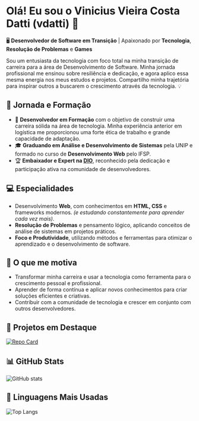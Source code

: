 # Olá! Eu sou o Vinicius Vieira Costa Datti (vdatti) 👋

🖥️ **Desenvolvedor de Software em Transição** | Apaixonado por **Tecnologia**, **Resolução de Problemas** e **Games**

Sou um entusiasta da tecnologia com foco total na minha transição de carreira para a área de Desenvolvimento de Software. Minha jornada profissional me ensinou sobre resiliência e dedicação, e agora aplico essa mesma energia nos meus estudos e projetos. Compartilho minha trajetória para inspirar outros a buscarem o crescimento através da tecnologia. 💡

## 🏢 Jornada e Formação

- 🚀 **Desenvolvedor em Formação** com o objetivo de construir uma carreira sólida na área de tecnologia. Minha experiência anterior em logística me proporcionou uma forte ética de trabalho e grande capacidade de adaptação.
- 🎓 **Graduando em Análise e Desenvolvimento de Sistemas** pela UNIP e formado no curso de **Desenvolvimento Web** pelo IFSP.
- 🏆 **Embaixador e Expert na [DIO](https://www.dio.me/users/dattivii)**, reconhecido pela dedicação e participação ativa na comunidade de desenvolvedores.

## 💻 Especialidades

- Desenvolvimento **Web**, com conhecimentos em **HTML, CSS** e frameworks modernos. *(e estudando constantemente para aprender cada vez mais)*.
- **Resolução de Problemas** e pensamento lógico, aplicando conceitos de análise de sistemas em projetos práticos.
- **Foco e Produtividade**, utilizando métodos e ferramentas para otimizar o aprendizado e o desenvolvimento de software.

## 🚀 O que me motiva

- Transformar minha carreira e usar a tecnologia como ferramenta para o crescimento pessoal e profissional.
- Aprender de forma contínua e aplicar novos conhecimentos para criar soluções eficientes e criativas.
- Contribuir com a comunidade de tecnologia e crescer em conjunto com outros desenvolvedores.

## 📌 Projetos em Destaque

[![Repo Card](https://github-readme-stats.vercel.app/api/pin/?username=vdatti&repo=Projeto-para-IFSP&theme=radical)](https://github.com/vdatti/Projeto-para-IFSP)

## 📊 GitHub Stats

![GitHub stats](https://github-readme-stats.vercel.app/api?username=vdatti&show_icons=true&theme=radical)

## 🧠 Linguagens Mais Usadas

![Top Langs](https://github-readme-stats.vercel.app/api/top-langs/?username=vdatti&layout=compact&theme=radical)
